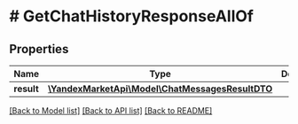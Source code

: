 # # GetChatHistoryResponseAllOf

## Properties

Name | Type | Description | Notes
------------ | ------------- | ------------- | -------------
**result** | [**\YandexMarketApi\Model\ChatMessagesResultDTO**](ChatMessagesResultDTO.md) |  | [optional]

[[Back to Model list]](../../README.md#models) [[Back to API list]](../../README.md#endpoints) [[Back to README]](../../README.md)
